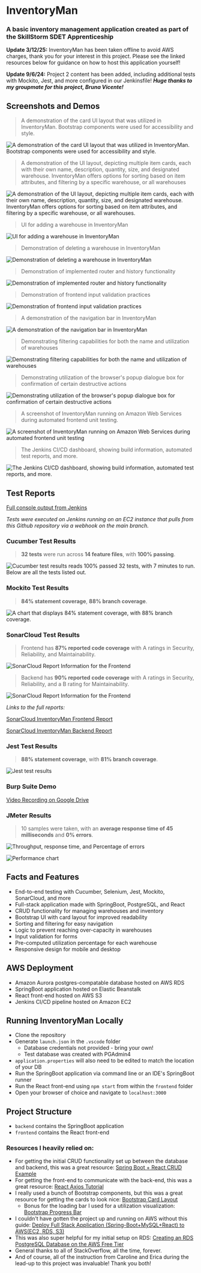 # InventoryMan

### A basic inventory management application created as part of the SkillStorm SDET Apprenticeship

**Update 3/12/25:** InventoryMan has been taken offline to avoid AWS charges, thank you for your interest in this project. Please see the linked resources below for guidance on how to host this application yourself!

**Update 9/6/24:** Project 2 content has been added, including additional tests with Mockito, Jest, and more configured in our Jenkinsfile! ***Huge thanks to my groupmate for this project, Bruna Vicente!***

## Screenshots and Demos

> A demonstration of the card UI layout that was utilized in InventoryMan. Bootstrap components were used for accessibility and style.

![A demonstration of the card UI layout that was utilized in InventoryMan. Bootstrap components were used for accessibility and style.](readme_attachments/warehouse_cards.png)

> A demonstration of the UI layout, depicting multiple item cards, each with their own name, description, quantity, size, and designated warehouse. InventoryMan offers options for sorting based on item attributes, and filtering by a specific warehouse, or all warehouses

![A demonstration of the UI layout, depicting multiple item cards, each with their own name, description, quantity, size, and designated warehouse. InventoryMan offers options for sorting based on item attributes, and filtering by a specific warehouse, or all warehouses.](readme_attachments/item_cards.png)

> UI for adding a warehouse in InventoryMan

![UI for adding a warehouse in InventoryMan](readme_attachments/create.png)

> Demonstration of deleting a warehouse in InventoryMan

![Demonstration of deleting a warehouse in InventoryMan](readme_attachments/delete.gif)

> Demonstration of implemented router and history functionality

![Demonstration of implemented router and history functionality](readme_attachments/history.gif)

> Demonstration of frontend input validation practices

![Demonstration of frontend input validation practices](readme_attachments/inputvalidation.gif)

> A demonstration of the navigation bar in InventoryMan

![A demonstration of the navigation bar in InventoryMan](readme_attachments/navigation.gif)

> Demonstrating filtering capabilities for both the name and utilization of warehouses

![Demonstrating filtering capabilities for both the name and utilization of warehouses](readme_attachments/organize.gif)

> Demonstrating utilization of the browser's popup dialogue box for confirmation of certain destructive actions

![Demonstrating utilization of the browser's popup dialogue box for confirmation of certain destructive actions](readme_attachments/userconfirmation.gif)

> A screenshot of InventoryMan running on Amazon Web Services during automated frontend unit testing.

![A screenshot of InventoryMan running on Amazon Web Services during automated frontend unit testing](readme_attachments/ui.png)

> The Jenkins CI/CD dashboard, showing build information, automated test reports, and more.

![The Jenkins CI/CD dashboard, showing build information, automated test reports, and more.](readme_attachments/jenkins.png)

## Test Reports

[Full console output from Jenkins](readme_attachments/im_cicd_output.txt)

*Tests were executed on Jenkins running on an EC2 instance that pulls from this Github repository via a webhook on the main branch.*

### Cucumber Test Results

> **32 tests** were run across **14 feature files**, with **100% passing**.

![Cucumber test results reads 100% passed 32 tests, with 7 minutes to run. Below are all the tests listed out.](readme_attachments/cucumber_results.png)

### Mockito Test Results
> **84% statement coverage**, **88% branch coverage**.

![A chart that displays 84% statement coverage, with 88% branch coverage.](readme_attachments/jacoco_mockito_results.png)

### SonarCloud Test Results

> Frontend has **87% reported code coverage** with A ratings in Security, Reliability, and Maintainability.

![SonarCloud Report Information for the Frontend](readme_attachments/sonarcloud_frontend.png)

> Backend has **90% reported code coverage** with A ratings in Security, Reliability, and a B rating for Maintainability.

![SonarCloud Report Information for the Frontend](readme_attachments/sonarcloud_backend.png)

*Links to the full reports:*

[SonarCloud InventoryMan Frontend Report](https://sonarcloud.io/summary/overall?id=salmoncore_InventoryMan)

[SonarCloud InventoryMan Backend Report](https://sonarcloud.io/summary/overall?id=salmoncore_inventoryman-backend)

### Jest Test Results

> **88% statement coverage**, with **81% branch coverage**.

![Jest test results](readme_attachments/jest_results.png)

### Burp Suite Demo

[Video Recording on Google Drive](https://drive.google.com/file/d/1gKqvzeaNlauKmKzCstGmns3A_ZwsYgZ2/view?usp=sharing)

### JMeter Results

> 10 samples were taken, with an **average response time of 45 milliseconds** and **0% errors**.

![Throughput, response time, and Percentage of errors](readme_attachments/jmeter_graphs.png)

![Performance chart](readme_attachments/jmeter_chart.png)

## Facts and Features
 - End-to-end testing with Cucumber, Selenium, Jest, Mockito, SonarCloud, and more
 - Full-stack application made with SpringBoot, PostgreSQL, and React
 - CRUD functionality for managing warehouses and inventory
 - Bootstrap UI with card layout for improved readability
 - Sorting and filtering for easy navigation
 - Logic to prevent reaching over-capacity in warehouses
 - Input validation for forms
 - Pre-computed utilization percentage for each warehouse
 - Responsive design for mobile and desktop

## AWS Deployment
 - Amazon Aurora postgres-compatable database hosted on AWS RDS
 - SpringBoot application hosted on Elastic Beanstalk
 - React front-end hosted on AWS S3
 - Jenkins CI/CD pipeline hosted on Amazon EC2

## Running InventoryMan Locally
 - Clone the repository
 - Generate `launch.json` in the `.vscode` folder
   - Database credentials not provided - bring your own!
   - Test database was created with PGAdmin4
 - `application.properties` will also need to be edited to match the location of your DB
 - Run the SpringBoot application via command line or an IDE's SpringBoot runner
 - Run the React front-end using `npm start` from within the `frontend` folder
 - Open your browser of choice and navigate to `localhost:3000`

## Project Structure
 - `backend` contains the SpringBoot application
 - `frontend` contains the React front-end

### Resources I heavily relied on:
 - For getting the initial CRUD functionality set up between the database and backend, this was a great resource: [Spring Boot + React CRUD Example](https://www.bezkoder.com/spring-boot-react-postgresql/)
 - For getting the front-end to communicate with the back-end, this was a great resource: [React Axios Tutorial](https://www.bezkoder.com/react-axios/)
 - I really used a bunch of Bootstrap components, but this was a great resource for getting the cards to look nice: [Bootstrap Card Layout](https://getbootstrap.com/docs/4.0/components/card/) 
   - Bonus for the loading bar I used for a utilization visualization: [Bootstrap Progress Bar](https://getbootstrap.com/docs/4.0/components/progress/)
 - I couldn't have gotten the project up and running on AWS without this guide: [Deploy Full Stack Application (Spring-Boot+MySQL+React) to AWS(EC2, RDS, S3)](https://www.youtube.com/watch?v=YC7NBNICGeY)
 - This was also super helpful for my initial setup on RDS: [Creating an RDS PostgreSQL Database on the AWS Free Tier](https://www.youtube.com/watch?v=I_fTQTsz2nQ)
 - General thanks to all of StackOverflow, all the time, forever.
 - And of course, all of the instruction from Caroline and Erica during the lead-up to this project was invaluable! Thank you both!
